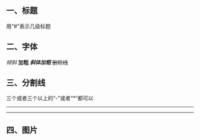 ## 一、标题
用“#”表示几级标题

## 二、字体
*倾斜*
**加粗**
***斜体加粗***
~~删除线~~

## 三、分割线
三个或者三个以上的“-”或者“*”都可以

***
---

## 四、图片


